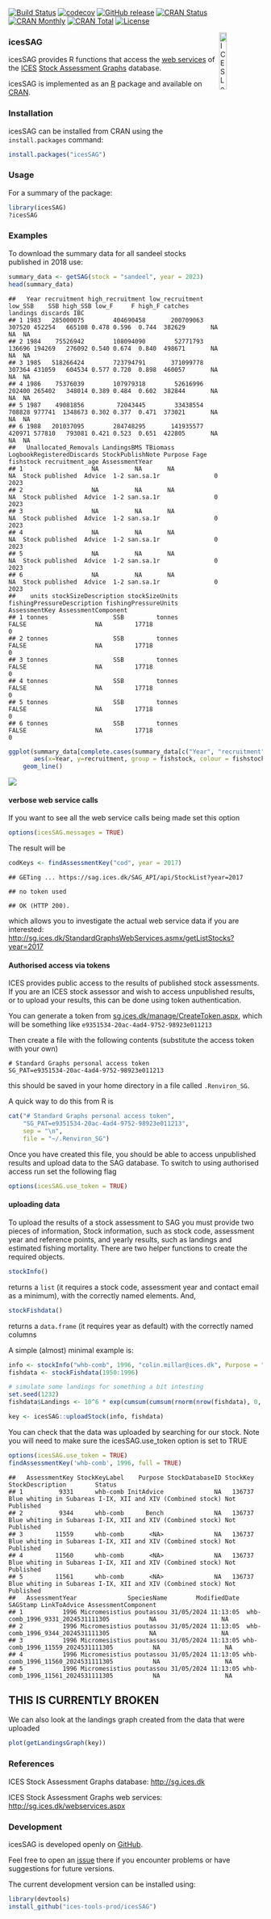 [![Build
Status](https://travis-ci.org/ices-tools-prod/icesSAG.svg?branch=release)](https://travis-ci.org/ices-tools-prod/icesSAG)
[![codecov](https://codecov.io/gh/ices-tools-prod/icesSAG/branch/master/graph/badge.svg)](https://codecov.io/gh/ices-tools-prod/icesSAG)
[![GitHub
release](https://img.shields.io/github/release/ices-tools-prod/icesSAG.svg?maxAge=6000)]()
[![CRAN
Status](http://r-pkg.org/badges/version/icesSAG)](https://cran.r-project.org/package=icesSAG)
[![CRAN
Monthly](http://cranlogs.r-pkg.org/badges/icesSAG)](https://cran.r-project.org/package=icesSAG)
[![CRAN
Total](http://cranlogs.r-pkg.org/badges/grand-total/icesSAG)](https://cran.r-project.org/package=icesSAG)
[![License](https://img.shields.io/badge/license-GPL%20(%3E%3D%202)-blue.svg)](https://www.gnu.org/licenses/gpl-3.0.en.html)

[<img align="right" alt="ICES Logo" width="17%" height="17%" src="http://ices.dk/_layouts/15/1033/images/icesimg/iceslogo.png">](http://ices.dk)

### icesSAG

icesSAG provides R functions that access the [web
services](http://sg.ices.dk/webservices.aspx) of the
[ICES](http://ices.dk) [Stock Assessment Graphs](http://sg.ices.dk)
database.

icesSAG is implemented as an [R](https://www.r-project.org) package and
available on [CRAN](https://cran.r-project.org/package=icesSAG).

### Installation

icesSAG can be installed from CRAN using the `install.packages` command:

``` r
install.packages("icesSAG")
```

### Usage

For a summary of the package:

``` r
library(icesSAG)
?icesSAG
```

### Examples

To download the summary data for all sandeel stocks published in 2018
use:

``` r
summary_data <- getSAG(stock = "sandeel", year = 2023)
head(summary_data)
```

    ##   Year recruitment high_recruitment low_recruitment low_SSB    SSB high_SSB low_F     F high_F catches landings discards IBC
    ## 1 1983   285000075        404690458       200709063  307520 452254   665108 0.478 0.596  0.744  382629       NA       NA  NA
    ## 2 1984    75526942        108094090        52771793  136696 194269   276092 0.540 0.674  0.840  498671       NA       NA  NA
    ## 3 1985   518266424        723794791       371099778  307364 431059   604534 0.577 0.720  0.898  460057       NA       NA  NA
    ## 4 1986    75376039        107979318        52616996  202400 265402   348014 0.389 0.484  0.602  382844       NA       NA  NA
    ## 5 1987    49081856         72043445        33438554  708828 977741  1348673 0.302 0.377  0.471  373021       NA       NA  NA
    ## 6 1988   201037095        284748295       141935577  420971 577810   793081 0.421 0.523  0.651  422805       NA       NA  NA
    ##   Unallocated_Removals LandingsBMS TBiomass LogbookRegisteredDiscards StockPublishNote Purpose Fage fishstock recruitment_age AssessmentYear
    ## 1                   NA          NA       NA                        NA  Stock published  Advice  1-2 san.sa.1r               0           2023
    ## 2                   NA          NA       NA                        NA  Stock published  Advice  1-2 san.sa.1r               0           2023
    ## 3                   NA          NA       NA                        NA  Stock published  Advice  1-2 san.sa.1r               0           2023
    ## 4                   NA          NA       NA                        NA  Stock published  Advice  1-2 san.sa.1r               0           2023
    ## 5                   NA          NA       NA                        NA  Stock published  Advice  1-2 san.sa.1r               0           2023
    ## 6                   NA          NA       NA                        NA  Stock published  Advice  1-2 san.sa.1r               0           2023
    ##    units stockSizeDescription stockSizeUnits fishingPressureDescription fishingPressureUnits AssessmentKey AssessmentComponent
    ## 1 tonnes                  SSB         tonnes                      FALSE                   NA         17718                   0
    ## 2 tonnes                  SSB         tonnes                      FALSE                   NA         17718                   0
    ## 3 tonnes                  SSB         tonnes                      FALSE                   NA         17718                   0
    ## 4 tonnes                  SSB         tonnes                      FALSE                   NA         17718                   0
    ## 5 tonnes                  SSB         tonnes                      FALSE                   NA         17718                   0
    ## 6 tonnes                  SSB         tonnes                      FALSE                   NA         17718                   0

``` r
ggplot(summary_data[complete.cases(summary_data[c("Year", "recruitment")]),],
       aes(x=Year, y=recruitment, group = fishstock, colour = fishstock)) +
    geom_line()
```

![](README_files/figure-gfm/unnamed-chunk-2-1.png)<!-- -->

#### verbose web service calls

If you want to see all the web service calls being made set this option

``` r
options(icesSAG.messages = TRUE)
```

The result will be

``` r
codKeys <- findAssessmentKey("cod", year = 2017)
```

    ## GETing ... https://sag.ices.dk/SAG_API/api/StockList?year=2017

    ## no token used

    ## OK (HTTP 200).

which allows you to investigate the actual web service data if you are
interested:
<http://sg.ices.dk/StandardGraphsWebServices.asmx/getListStocks?year=2017>

#### Authorised access via tokens

ICES provides public access to the results of published stock
assessments. If you are an ICES stock assessor and wish to access
unpublished results, or to upload your results, this can be done using
token authentication.

You can generate a token from
[sg.ices.dk/manage/CreateToken.aspx](https://sg.ices.dk/manage/CreateToken.aspx),
which will be something like `e9351534-20ac-4ad4-9752-98923e011213`

Then create a file with the following contents (substitute the access
token with your own)

    # Standard Graphs personal access token
    SG_PAT=e9351534-20ac-4ad4-9752-98923e011213

this should be saved in your home directory in a file called
`.Renviron_SG`.

A quick way to do this from R is

``` r
cat("# Standard Graphs personal access token",
    "SG_PAT=e9351534-20ac-4ad4-9752-98923e011213",
    sep = "\n",
    file = "~/.Renviron_SG")
```

Once you have created this file, you should be able to access
unpublished results and upload data to the SAG database. To switch to
using authorised access run set the following flag

``` r
options(icesSAG.use_token = TRUE)
```

#### uploading data

To upload the results of a stock assessment to SAG you must provide two
pieces of information, Stock information, such as stock code, assessment
year and reference points, and yearly results, such as landings and
estimated fishing mortality. There are two helper functions to create
the required objects.

``` r
stockInfo()
```

returns a `list` (it requires a stock code, assessment year and contact
email as a minimum), with the correctly named elements. And,

``` r
stockFishdata()
```

returns a `data.frame` (it requires year as default) with the correctly
named columns

A simple (almost) minimal example is:

``` r
info <- stockInfo("whb-comb", 1996, "colin.millar@ices.dk", Purpose = "")
fishdata <- stockFishdata(1950:1996)

# simulate some landings for something a bit intesting
set.seed(1232)
fishdata$Landings <- 10^6 * exp(cumsum(cumsum(rnorm(nrow(fishdata), 0, 0.1))))

key <- icesSAG::uploadStock(info, fishdata)
```

You can check that the data was uploaded by searching for our stock.
Note you will need to make sure the icesSAG.use_token option is set to
TRUE

``` r
options(icesSAG.use_token = TRUE)
findAssessmentKey('whb-comb', 1996, full = TRUE)
```

    ##   AssessmentKey StockKeyLabel    Purpose StockDatabaseID StockKey                                            StockDescription        Status
    ## 1          9331      whb-comb InitAdvice              NA   136737 Blue whiting in Subareas I-IX, XII and XIV (Combined stock) Not Published
    ## 2          9344      whb-comb      Bench              NA   136737 Blue whiting in Subareas I-IX, XII and XIV (Combined stock) Not Published
    ## 3         11559      whb-comb       <NA>              NA   136737 Blue whiting in Subareas I-IX, XII and XIV (Combined stock) Not Published
    ## 4         11560      whb-comb       <NA>              NA   136737 Blue whiting in Subareas I-IX, XII and XIV (Combined stock) Not Published
    ## 5         11561      whb-comb       <NA>              NA   136737 Blue whiting in Subareas I-IX, XII and XIV (Combined stock) Not Published
    ##   AssessmentYear              SpeciesName        ModifiedDate                          SAGStamp LinkToAdvice AssessmentComponent
    ## 1           1996 Micromesistius poutassou 31/05/2024 11:13:05  whb-comb_1996_9331_2024531111305           NA                  NA
    ## 2           1996 Micromesistius poutassou 31/05/2024 11:13:05  whb-comb_1996_9344_2024531111305           NA                  NA
    ## 3           1996 Micromesistius poutassou 31/05/2024 11:13:05 whb-comb_1996_11559_2024531111305           NA                  NA
    ## 4           1996 Micromesistius poutassou 31/05/2024 11:13:05 whb-comb_1996_11560_2024531111305           NA                  NA
    ## 5           1996 Micromesistius poutassou 31/05/2024 11:13:05 whb-comb_1996_11561_2024531111305           NA                  NA

## THIS IS CURRENTLY BROKEN

We can also look at the landings graph created from the data that were
uploaded

``` r
plot(getLandingsGraph(key))
```

### References

ICES Stock Assessment Graphs database: <http://sg.ices.dk>

ICES Stock Assessment Graphs web services:
<http://sg.ices.dk/webservices.aspx>

### Development

icesSAG is developed openly on
[GitHub](https://github.com/ices-tools-prod/icesSAG).

Feel free to open an
[issue](https://github.com/ices-tools-prod/icesSAG/issues) there if you
encounter problems or have suggestions for future versions.

The current development version can be installed using:

``` r
library(devtools)
install_github("ices-tools-prod/icesSAG")
```
